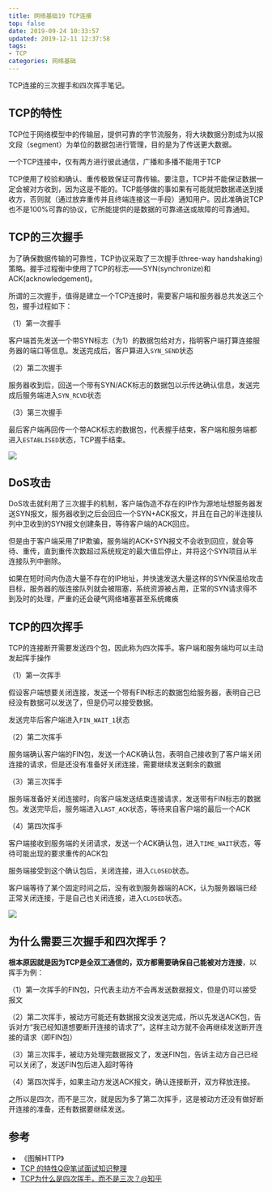 ```yaml
---
title: 网络基础19 TCP连接
top: false
date: 2019-09-24 10:33:57
updated: 2019-12-11 12:37:58
tags:
- TCP
categories: 网络基础
---
```


TCP连接的三次握手和四次挥手笔记。

<!-- more -->

## TCP的特性

TCP位于网络模型中的传输层，提供可靠的字节流服务，将大块数据分割成为以报文段（segment）为单位的数据包进行管理，目的是为了传送更大数据。

一个TCP连接中，仅有两方进行彼此通信，广播和多播不能用于TCP

TCP使用了校验和确认、重传极致保证可靠传输。要注意，TCP并不能保证数据一定会被对方收到，因为这是不能的。TCP能够做的事如果有可能就把数据递送到接收方，否则就（通过放弃重传并且终端连接这一手段）通知用户。因此准确说TCP也不是100%可靠的协议，它所能提供的是数据的可靠递送或故障的可靠通知。


## TCP的三次握手

为了确保数据传输的可靠性，TCP协议采取了三次握手(three-way handshaking)策略。握手过程衡中使用了TCP的标志——SYN(synchronize)和ACK(acknowledgement)。

所谓的三次握手，值得是建立一个TCP连接时，需要客户端和服务器总共发送三个包，握手过程如下：

（1）第一次握手

客户端首先发送一个带SYN标志（为1）的数据包给对方，指明客户端打算连接服务器的端口等信息。发送完成后，客户算进入`SYN_SEND`状态

（2）第二次握手

服务器收到后，回送一个带有SYN/ACK标志的数据包以示传达确认信息，发送完成后服务端进入`SYN_RCVD`状态

（3）第三次握手

最后客户端再回传一个带ACK标志的数据包，代表握手结束，客户端和服务端都进入`ESTABLISED`状态，TCP握手结束。

![](http://image.oldzhou.cn/18-11-18/86609348.jpg)

## DoS攻击

DoS攻击就利用了三次握手的机制，客户端伪造不存在的IP作为源地址想服务器发送SYN报文，服务器收到之后会回应一个SYN+ACK报文，并且在自己的半连接队列中卫收到的SYN报文创建条目，等待客户端的ACK回应。

但是由于客户端采用了IP欺骗，服务端的ACK+SYN报文不会收到回应，就会等待、重传，直到重传次数超过系统规定的最大值后停止，并将这个SYN项目从半连接队列中删除。

如果在短时间内伪造大量不存在的IP地址，并快速发送大量这样的SYN保温给攻击目标，服务器的版连接队列就会被阻塞，系统资源被占用，正常的SYN请求得不到及时的处理，严重的还会硬气网络堵塞甚至系统瘫痪

## TCP的四次挥手

TCP的连接断开需要发送四个包，因此称为四次挥手。客户端和服务端均可以主动发起挥手操作

（1）第一次挥手

假设客户端想要关闭连接，发送一个带有FIN标志的数据包给服务器，表明自己已经没有数据可以发送了，但是仍可以接受数据。

发送完毕后客户端进入`FIN_WAIT_1`状态

（2）第二次挥手

服务端确认客户端的FIN包，发送一个ACK确认包，表明自己接收到了客户端关闭连接的请求，但是还没有准备好关闭连接，需要继续发送剩余的数据

（3）第三次挥手

服务端准备好关闭连接时，向客户端发送结束连接请求，发送带有FIN标志的数据包。发送完毕后，服务端进入`LAST_ACK`状态，等待来自客户端的最后一个ACK

（4）第四次挥手

客户端接收到服务端的关闭请求，发送一个ACK确认包，进入`TIME_WAIT`状态，等待可能出现的要求重传的ACK包

服务端接受到这个确认包后，关闭连接，进入`CLOSED`状态。

客户端等待了某个固定时间之后，没有收到服务器端的ACK，认为服务器端已经正常关闭连接，于是自己也关闭连接，进入`CLOSED`状态。

![](http://image.oldzhou.cn/FqYWRT_gqdL9NqgdYWj6y6yFrup8)

## 为什么需要三次握手和四次挥手？

**根本原因就是因为TCP是全双工通信的，双方都需要确保自己能被对方连接**，以挥手为例：

（1）第一次挥手的FIN包，只代表主动方不会再发送数据报文，但是仍可以接受报文

（2）第二次挥手，被动方可能还有数据报文没发送完成，所以先发送ACK包，告诉对方“我已经知道想要断开连接的请求了”，这样主动方就不会再继续发送断开连接的请求（即FIN包）

（3）第三次挥手，被动方处理完数据报文了，发送FIN包，告诉主动方自己已经可以关闭了，发送FIN包后进入超时等待

（4）第四次挥手，如果主动方发送ACK报文，确认连接断开，双方释放连接。

之所以是四次，而不是三次，就是因为多了第二次挥手，这是被动方还没有做好断开连接的准备，还有数据要继续发送。


## 参考

- 《图解HTTP》
- [TCP 的特性Q@笔试面试知识整理](https://hit-alibaba.github.io/interview/basic/network/TCP.html)
- [TCP为什么是四次挥手，而不是三次？@知乎](https://www.zhihu.com/question/63264012)
